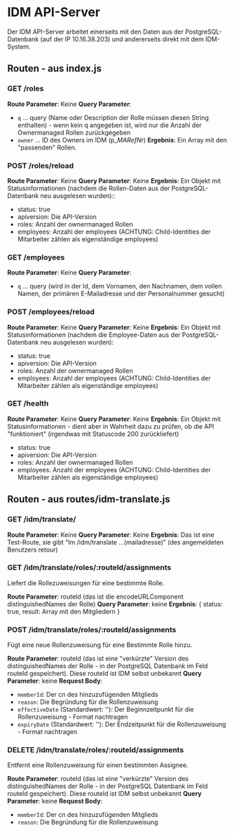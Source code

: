 # IDM API-Server

Der IDM API-Server arbeitet einerseits mit den Daten aus der PostgreSQL-Datenbank (auf der IP 10.16.38.203) und andererseits direkt mit dem IDM-System.

## Routen - aus index.js

### GET /roles

**Route Parameter**: Keine
**Query Parameter**:
- `q` ... query (Name oder Description der Rolle müssen diesen String enthalten) - wenn kein q angegeben ist, wird nur die Anzahl der Ownermanaged Rollen zurückgegeben
- `owner` ... ID des Owners im IDM (p_*MARefNr*)
**Ergebnis**:
Ein Array mit den "passenden" Rollen.

### POST /roles/reload

**Route Parameter**: Keine
**Query Parameter**: Keine
**Ergebnis**:
Ein Objekt mit Statusinformationen  (nachdem die Rollen-Daten aus der PostgreSQL-Datenbank neu ausgelesen wurden)::
- status: true
- apiversion: Die API-Version
- roles: Anzahl der ownermanaged Rollen
- employees: Anzahl der employees (ACHTUNG: Child-Identities der Mitarbeiter zählen als eigenständige employees)

### GET /employees

**Route Parameter**: Keine
**Query Parameter**: 
- `q` ... query (wird in der Id, dem Vornamen, den Nachnamen, dem vollen Namen, der primären E-Mailadresse und der Personalnummer gesucht)

### POST /employees/reload

**Route Parameter**: Keine
**Query Parameter**: Keine
**Ergebnis**:
Ein Objekt mit Statusinformationen (nachdem die Employee-Daten aus der PostgreSQL-Datenbank neu ausgelesen wurden):
- status: true
- apiversion: Die API-Version
- roles: Anzahl der ownermanaged Rollen
- employees: Anzahl der employees (ACHTUNG: Child-Identities der Mitarbeiter zählen als eigenständige employees)

### GET /health

**Route Parameter**: Keine
**Query Parameter**: Keine
**Ergebnis**:
Ein Objekt mit Statusinformationen - dient aber in Wahrheit dazu zu prüfen, ob die API "funktioniert" (irgendwas mit Statuscode 200 zurückliefert)
- status: true
- apiversion: Die API-Version
- roles: Anzahl der ownermanaged Rollen
- employees: Anzahl der employees (ACHTUNG: Child-Identities der Mitarbeiter zählen als eigenständige employees)

## Routen - aus routes/idm-translate.js

### GET /idm/translate/

**Route Parameter**: Keine
**Query Parameter**: Keine
**Ergebnis**:
Das ist eine Test-Route, sie gibt "Im /idm/translate ...(mailadresse)" (des angemeldeten Benutzers retour)

### GET /idm/translate/roles/:routeId/assignments

Liefert die Rollezuweisungen für eine bestimmte Rolle.

**Route Parameter**: routeId (das ist die encodeURLComponent distinguishedNames der Rolle) 
**Query Parameter**: keine
**Ergebnis**:
{ status: true, result: Array mit den Mitgliedern }
### POST /idm/translate/roles/:routeId/assignments

Fügt eine neue Rollenzuweisung für eine Bestimmte Rolle hinzu.

**Route Parameter**: routeId (das ist eine "verkürzte" Version des distinguishedNames der Rolle - in der PostgreSQL Datenbank im Feld routeId gespeichert). Diese routeId ist IDM selbst unbekannt
**Query Parameter**: keine
**Request Body**: 
- `memberId`: Der cn des hinzuzufügenden Mitglieds
- `reason`: Die Begründung für die Rollenzuweisung
- `effectiveDate` (Standardwert: ''): Der Beginnzeitpunkt für die Rollenzuweisung - Format nachtragen
- `expiryDate` (Standardwert: ''): Der Endzeitpunkt für die Rollenzuweisung - Format nachtragen

### DELETE /idm/translate/roles/:routeId/assignments

Entfernt eine Rollenzuweisung für einen bestimmten Assignee.

**Route Parameter**: routeId (das ist eine "verkürzte" Version des distinguishedNames der Rolle - in der PostgreSQL Datenbank im Feld routeId gespeichert). Diese routeId ist IDM selbst unbekannt
**Query Parameter**: keine
**Request Body**: 
- `memberId`: Der cn des hinzuzufügenden Mitglieds
- `reason`: Die Begründung für die Rollenzuweisung

